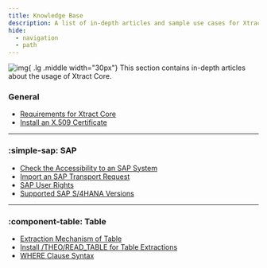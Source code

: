```yaml
---
title: Knowledge Base
description: A list of in-depth articles and sample use cases for Xtract Core.
hide:
  - navigation
  - path
---
```


![img](../assets/images/logos/theo-thumbs.png){ .lg .middle width="30px"} This section contains in-depth articles about the usage of Xtract Core.

### General

<div class="mdx-columns" markdown>

- [Requirements for Xtract Core](requirements.md)
- [Install an X.509 Certificate](install-x.509-certificate.md)

</div>

---

### :simple-sap: SAP

<div class="mdx-columns" markdown>

- [Check the Accessibility to an SAP System](check-the-accessibility-to-an-sap-system.md)
- [Import an SAP Transport Request](import-an-sap-transport-request.md)
- [SAP User Rights](sap-authority-objects.md)
- [Supported SAP S/4HANA Versions](supported-sap-and-hana-versions.md)

---

### :component-table: Table

<div class="mdx-columns" markdown>

- [Extraction Mechanism of Table](table-extraction-mechanism.md)
- [Install /THEO/READ_TABLE for Table Extractions](custom-function-module-for-table-extraction.md)
- [WHERE Clause Syntax](where-clause.md)

</div>

<!--
- [Delta Mechanism of Table CDC](table-cdc-mechanism.md)
- [Install THEO_CDC_ECC or THEO_CDC_S4 for Table CDC Extractions](custom-function-module-for-tablecdc.md)

### :component-report: Report

<div class="mdx-columns" markdown>

- [Authorize Access to Reports via Authorization Groups](authorize-access-to-specific-reports.md)
- [Create the Custom Authorization Object Z_TS_PROG](create-the-custom-authority-object-z-ts-prog.md)
- [Parse Reports in {{ productName }} :material-alert-decagram:](parse-reports.md)

</div>
-->


